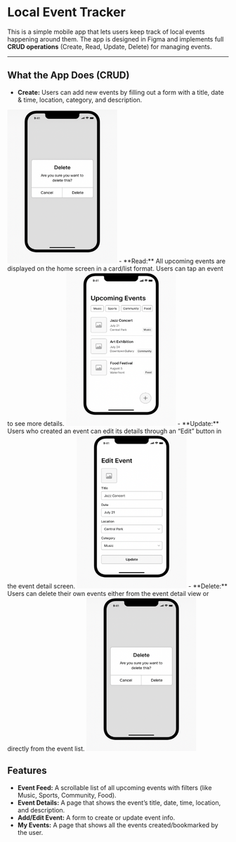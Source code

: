 #  Local Event Tracker  

This is a simple mobile app that lets users keep track of local events happening around them. The app is designed in Figma and implements full **CRUD operations** (Create, Read, Update, Delete) for managing events.  

---

##  What the App Does (CRUD)  

- **Create:** Users can add new events by filling out a form with a title, date & time, location, category, and description.
<img src="assets/images/Delete_screen.png" alt="Delete Event" width="250" height="350"/>
- **Read:** All upcoming events are displayed on the home screen in a card/list format. Users can tap an event to see more details.
<img src="assets/images/View_screen.png" alt="Delete Event" width="250" height="350"/>
- **Update:** Users who created an event can edit its details through an “Edit” button in the event detail screen.
<img src="assets/images/Edit_screen.png" alt="Delete Event" width="250" height="350"/>
- **Delete:** Users can delete their own events either from the event detail view or directly from the event list.  
<img src="assets/images/Delete_screen.png" alt="Delete Event" width="250" height="350"/>

##  Features  

- **Event Feed:** A scrollable list of all upcoming events with filters (like Music, Sports, Community, Food).  
- **Event Details:** A page that shows the event’s title, date, time, location, and description.  
- **Add/Edit Event:** A form to create or update event info.  
- **My Events:** A page that shows all the events created/bookmarked by the user.   
